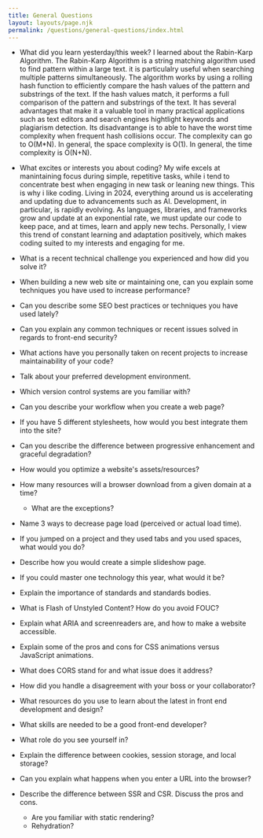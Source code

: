 ```yaml
---
title: General Questions
layout: layouts/page.njk
permalink: /questions/general-questions/index.html
---
```


* What did you learn yesterday/this week?
  I learned about the Rabin-Karp Algorithm. The Rabin-Karp Algorithm is a string matching algorithm used to find pattern within a large text. it is particulalry useful when searching multiple patterns simultaneously. The algorithm works by using a rolling hash function to efficiently compare the hash values of the pattern and substrings of the text. If the hash values match, it performs a full comparison of the pattern and substrings of the text. It has several advantages that make it a valuable tool in many practical applications such as text editors and search engines hightlight keywords and plagiarism detection. Its disadvantange is to able to have the worst time complexity when frequent hash collisions occur. The complexity can go to O(M*N).
In general, the space complexity is O(1).
In general, the time complexity is O(N+N).

* What excites or interests you about coding?
    My wife excels at manintaining focus during simple, repetitive tasks, while i tend to concentrate best when engaging in new task or leaning new things. This is why i like coding. Living in 2024, everything around us is accelerating and updating due to advancements such as AI. Development, in particular, is rapidly evolving. As languages, libraries, and frameworks grow and update at an exponential rate, we must update our code to keep pace, and at times, learn and apply new techs. Personally, I view this trend of constant learning and adaptation positively, which makes coding suited to my interests and engaging for me.
* What is a recent technical challenge you experienced and how did you solve it?
* When building a new web site or maintaining one, can you explain some techniques you have used to increase performance?
* Can you describe some SEO best practices or techniques you have used lately?
* Can you explain any common techniques or recent issues solved in regards to front-end security?
* What actions have you personally taken on recent projects to increase maintainability of your code?
* Talk about your preferred development environment.
* Which version control systems are you familiar with?
* Can you describe your workflow when you create a web page?
* If you have 5 different stylesheets, how would you best integrate them into the site?
* Can you describe the difference between progressive enhancement and graceful degradation?
* How would you optimize a website's assets/resources?
* How many resources will a browser download from a given domain at a time?
  * What are the exceptions?
* Name 3 ways to decrease page load (perceived or actual load time).
* If you jumped on a project and they used tabs and you used spaces, what would you do?
* Describe how you would create a simple slideshow page.
* If you could master one technology this year, what would it be?
* Explain the importance of standards and standards bodies.
* What is Flash of Unstyled Content? How do you avoid FOUC?
* Explain what ARIA and screenreaders are, and how to make a website accessible.
* Explain some of the pros and cons for CSS animations versus JavaScript animations.
* What does CORS stand for and what issue does it address?
* How did you handle a disagreement with your boss or your collaborator?
* What resources do you use to learn about the latest in front end development and design?
* What skills are needed to be a good front-end developer?
* What role do you see yourself in?
* Explain the difference between cookies, session storage, and local storage?
* Can you explain what happens when you enter a URL into the browser?
* Describe the difference between SSR and CSR. Discuss the pros and cons. 
  * Are you familiar with static rendering?
  * Rehydration?
